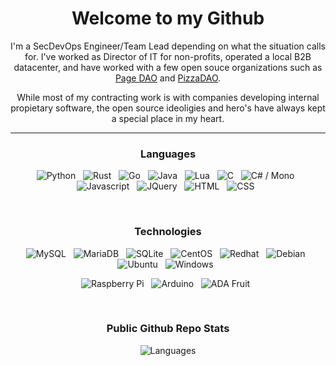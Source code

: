 <div align="center">

  # Welcome to my Github
  
  I'm a SecDevOps Engineer/Team Lead depending on what the situation calls for. I've worked as Director of IT for non-profits, operated a local B2B datacenter, and have worked with a few open souce organizations such as [Page DAO](https://github.com/PageDAO) and [PizzaDAO](https://github.com/PizzaDAO).
  
  While most of my contracting work is with companies developing internal propietary software, the open source ideoligies and hero's have always kept a special place in my heart.

  <hr>
  
  ### Languages
  
  ![Python](https://img.shields.io/badge/Python-3776AB?style=for-the-badge&logo=python&logoColor=white)&nbsp;&nbsp;
  ![Rust](https://img.shields.io/badge/Rust-000000?style=for-the-badge&logo=rust&logoColor=white)&nbsp;&nbsp;
  ![Go](https://img.shields.io/badge/Go-00ADD8?style=for-the-badge&logo=go&logoColor=white)&nbsp;&nbsp;
  ![Java](https://img.shields.io/badge/Java-ED8B00?style=for-the-badge&logo=openjdk&logoColor=white)&nbsp;&nbsp;
  ![Lua](https://img.shields.io/badge/Lua-2C2D72?style=for-the-badge&logo=lua&logoColor=white)&nbsp;&nbsp;
  ![C](https://img.shields.io/badge/C-00599C?style=for-the-badge&logo=c&logoColor=white)&nbsp;&nbsp;
  ![C# / Mono](https://img.shields.io/badge/C%23-239120?style=for-the-badge&logo=c-sharp&logoColor=white)&nbsp;&nbsp;
  ![Javascript](https://img.shields.io/badge/JavaScript-323330?style=for-the-badge&logo=javascript&logoColor=F7DF1E)&nbsp;&nbsp;
  ![JQuery](https://img.shields.io/badge/jQuery-0769AD?style=for-the-badge&logo=jquery&logoColor=white)&nbsp;&nbsp;
  ![HTML](https://img.shields.io/badge/HTML5-E34F26?style=for-the-badge&logo=html5&logoColor=white)&nbsp;&nbsp;
  ![CSS](https://img.shields.io/badge/CSS3-1572B6?style=for-the-badge&logo=css3&logoColor=white)&nbsp;&nbsp;
  
  <br>
  
  ### Technologies
  ![MySQL](https://img.shields.io/badge/MySQL-00000F?style=for-the-badge&logo=mysql&logoColor=white)&nbsp;&nbsp;
  ![MariaDB](https://img.shields.io/badge/MariaDB-003545?style=for-the-badge&logo=mariadb&logoColor=white)&nbsp;&nbsp;
  ![SQLite](https://img.shields.io/badge/SQLite-07405E?style=for-the-badge&logo=sqlite&logoColor=white)&nbsp;&nbsp;
  ![CentOS](https://img.shields.io/badge/Cent%20OS-262577?style=for-the-badge&logo=CentOS&logoColor=white)&nbsp;&nbsp;
  ![Redhat](https://img.shields.io/badge/Red%20Hat-EE0000?style=for-the-badge&logo=redhat&logoColor=white)&nbsp;&nbsp;
  ![Debian](https://img.shields.io/badge/Debian-A81D33?style=for-the-badge&logo=debian&logoColor=white)&nbsp;&nbsp;
  ![Ubuntu](https://img.shields.io/badge/Ubuntu-E95420?style=for-the-badge&logo=ubuntu&logoColor=white)&nbsp;&nbsp;
  ![Windows](https://img.shields.io/badge/Windows-0078D6?style=for-the-badge&logo=windows&logoColor=white)&nbsp;&nbsp;
  
  ![Raspberry Pi](https://img.shields.io/badge/Raspberry%20Pi-A22846?style=for-the-badge&logo=Raspberry%20Pi&logoColor=white)&nbsp;&nbsp;
  ![Arduino](https://img.shields.io/badge/Arduino-00979D?style=for-the-badge&logo=Arduino&logoColor=whit)&nbsp;&nbsp;
  ![ADA Fruit](https://img.shields.io/badge/adafruit-000000?style=for-the-badge&logo=adafruit&logoColor=white)&nbsp;&nbsp;

  <br>
  
  ### Public Github Repo Stats
  
  ![Languages](https://github-readme-stats.vercel.app/api/top-langs/?username=ForestJ2&theme=blue-green)
  
  
</div>
<!--
**ForestJ2/ForestJ2** is a ✨ _special_ ✨ repository because its `README.md` (this file) appears on your GitHub profile.

Here are some ideas to get you started:

- 🔭 I’m currently working on ...
- 🌱 I’m currently learning ...
- 👯 I’m looking to collaborate on ...
- 🤔 I’m looking for help with ...
- 💬 Ask me about ...
- 📫 How to reach me: ...
- 😄 Pronouns: ...
- ⚡ Fun fact: ...
-->
